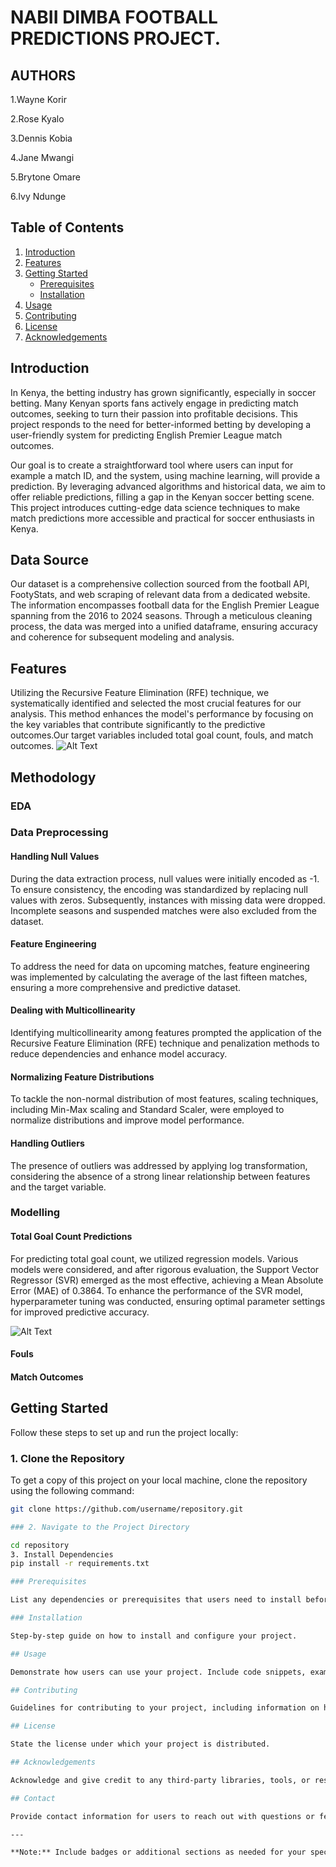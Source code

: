 # NABII DIMBA FOOTBALL PREDICTIONS PROJECT.
## AUTHORS
1.Wayne Korir

2.Rose Kyalo

3.Dennis Kobia

4.Jane Mwangi

5.Brytone Omare

6.Ivy Ndunge


## Table of Contents
1. [Introduction](#introduction)
2. [Features](#features)
3. [Getting Started](#getting-started)
    - [Prerequisites](#prerequisites)
    - [Installation](#installation)
4. [Usage](#usage)
5. [Contributing](#contributing)
6. [License](#license)
7. [Acknowledgements](#acknowledgements)

## Introduction

In Kenya, the betting industry has grown significantly, especially in soccer betting. Many Kenyan sports fans actively engage in predicting match outcomes, seeking to turn their passion into profitable decisions. This project responds to the need for better-informed betting by developing a user-friendly system for predicting English Premier League match outcomes.

Our goal is to create a straightforward tool where users can input for example a match ID, and the system, using machine learning, will provide a prediction. By leveraging advanced algorithms and historical data, we aim to offer reliable predictions, filling a gap in the Kenyan soccer betting scene. This project introduces cutting-edge data science techniques to make match predictions more accessible and practical for soccer enthusiasts in Kenya.

## Data Source
Our dataset is a comprehensive collection sourced from the football API, FootyStats, and web scraping of relevant data from a dedicated website. The information encompasses football data for the English Premier League spanning from the 2016 to 2024 seasons. Through a meticulous cleaning process, the data was merged into a unified dataframe, ensuring accuracy and coherence for subsequent modeling and analysis.

## Features
Utilizing the Recursive Feature Elimination (RFE) technique, we systematically identified and selected the most crucial features for our analysis. This method enhances the model's performance by focusing on the key variables that contribute significantly to the predictive outcomes.Our target variables included total goal count, fouls, and match outcomes.
![Alt Text](/capstone_project/images/totalgoalcount/RFE)

## Methodology
### EDA


### Data Preprocessing

#### Handling Null Values
During the data extraction process, null values were initially encoded as -1. To ensure consistency, the encoding was standardized by replacing null values with zeros. Subsequently, instances with missing data were dropped. Incomplete seasons and suspended matches were also excluded from the dataset.

#### Feature Engineering
To address the need for data on upcoming matches, feature engineering was implemented by calculating the average of the last fifteen matches, ensuring a more comprehensive and predictive dataset.

#### Dealing with Multicollinearity
Identifying multicollinearity among features prompted the application of the Recursive Feature Elimination (RFE) technique and penalization methods to reduce dependencies and enhance model accuracy.

#### Normalizing Feature Distributions
To tackle the non-normal distribution of most features, scaling techniques, including Min-Max scaling and Standard Scaler, were employed to normalize distributions and improve model performance.

#### Handling Outliers
The presence of outliers was addressed by applying log transformation, considering the absence of a strong linear relationship between features and the target variable.

### Modelling
#### Total Goal Count Predictions

For predicting total goal count, we utilized regression models. Various models were considered, and after rigorous evaluation, the Support Vector Regressor (SVR) emerged as the most effective, achieving a Mean Absolute Error (MAE) of 0.3864. To enhance the performance of the SVR model, hyperparameter tuning was conducted, ensuring optimal parameter settings for improved predictive accuracy.

![Alt Text](/capstone_project/images/totalgoalcount/models)

#### Fouls

#### Match Outcomes

## Getting Started

Follow these steps to set up and run the project locally:

### 1. Clone the Repository

To get a copy of this project on your local machine, clone the repository using the following command:

```bash
git clone https://github.com/username/repository.git

### 2. Navigate to the Project Directory

cd repository
3. Install Dependencies
pip install -r requirements.txt

### Prerequisites

List any dependencies or prerequisites that users need to install before using your project.

### Installation

Step-by-step guide on how to install and configure your project.

## Usage

Demonstrate how users can use your project. Include code snippets, examples, or screenshots.

## Contributing

Guidelines for contributing to your project, including information on how others can submit bug reports, feature requests, or contribute code.

## License

State the license under which your project is distributed.

## Acknowledgements

Acknowledge and give credit to any third-party libraries, tools, or resources you used in your project.

## Contact

Provide contact information for users to reach out with questions or feedback.

---

**Note:** Include badges or additional sections as needed for your specific project, such as a build status badge, demo link, or a roadmap for future development.
